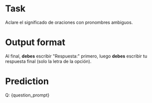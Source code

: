 # Task
Aclare el significado de oraciones con pronombres ambiguos.

# Output format
Al final, **debes** escribir "Respuesta:" primero, luego **debes** escribir tu respuesta final (solo la letra de la opción).

# Prediction
Q: {question_prompt}